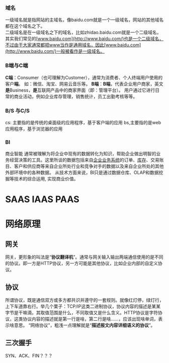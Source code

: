 ### 域名
一级域名就是指网站的主域名，像baidu.com就是一个一级域名，网站的其他域名都在这个域名之下。  
二级域名是在一级域名之下的域名，比如zhidao.baidu.com就是一个二级域名，其实我们常见的[www.baidu.com](http://www.baidu.com/)也是一个二级域名，不过由于大家通常都把www当作是通用域名，因此[www.baidu.com](http://www.baidu.com/)一般被看作是一级域名。


### B端与C端
**C端**：Consumer（也可理解为Customer），通常为消费者、个人终端用户使用的客户**端**。 如：微信、淘宝、网易云音乐等。
**B端**：**B端**，代表企业用户商家，英文**是**Business，**是**互联网产品中的商家界面（即：管理平台）。 用户通过它进行日常的商业活动，例如企业库存管理，销售统计，员工出勤考核等等。

### B/S 与C/S
cs: 主要指的是传统的桌面级的应用程序，基于客户端的应用
bs,主要指的是web应用程序，基于浏览器的应用

### BI 
商业智能
通常被理解为将企业中现有的数据转化为知识，帮助企业做出明智的业务经营决策的工具。这里所谈的数据包括来自[企业业务系统](https://baike.baidu.com/item/%E4%BC%81%E4%B8%9A%E4%B8%9A%E5%8A%A1%E7%B3%BB%E7%BB%9F?fromModule=lemma_inlink)的订单、[库存](https://baike.baidu.com/item/%E5%BA%93%E5%AD%98?fromModule=lemma_inlink)、交易账目、客户和供应商等来自企业所处行业和竞争对手的数据以及来自企业所处的其他外部环境中的各种数据。
从技术方面来说，BI只是通过数据仓库、OLAP和数据挖掘等技术的综合运用, 实现商业价值。


# SAAS IAAS PAAS

# 网络原理

## 网关
网关，更形象的叫法是“**协议翻译机**”。通常与网关输入输出两端通信使用的是不同的协议。即一方是HTTP协议，另一方可能是其他协议，比如企业内部的自定义协议。
## 协议
所谓协议，既是通信双方或多方都共识并遵守的一套规则。就像红灯停，绿灯行，上下车道靠右行。举几个栗子：TCP/IP这类二进制协议，协议内容的描述是某某字节是干嘛滴，其取值范围是什么，不同取值又是什么含义。HTTP协议是字符协议，这类协议内容的描述就是第一行是啥，第二行是啥……，应该出现啥单词，表示啥意思。
“网络协议”，粗浅一点理解就是“**描述报文内容详细语义的协议**”。

## 三次握手
SYN、ACK、FIN？？？